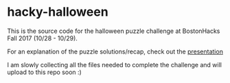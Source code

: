 # hacky-halloween

This is the source code for the halloween puzzle challenge at BostonHacks Fall 2017 (10/28 - 10/29).

For an explanation of the puzzle solutions/recap, check out the [presentation](https://docs.google.com/presentation/d/1MUforagruYkoIfqLyJbTNRLjlpIBpLX7KZwaCljWlKo/edit?usp=sharing)

I am slowly collecting all the files needed to complete the challenge and will upload to this repo soon :)